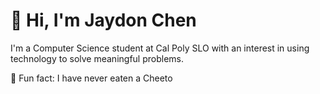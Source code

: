 # 👋 Hi, I'm Jaydon Chen

I'm a Computer Science student at Cal Poly SLO with an interest in using technology to solve meaningful problems.

🤯 Fun fact: I have never eaten a Cheeto 
<!--
**jaydonkc/jaydonkc** is a ✨ _special_ ✨ repository because its `README.md` (this file) appears on your GitHub profile.

Here are some ideas to get you started:

- 🔭 I’m currently working on ...
- 🌱 I’m currently learning ...
- 👯 I’m looking to collaborate on ...
- 🤔 I’m looking for help with ...
- 💬 Ask me about ...
- 📫 How to reach me: ...
- 😄 Pronouns: ...
- ⚡ Fun fact: ...
-->
  
